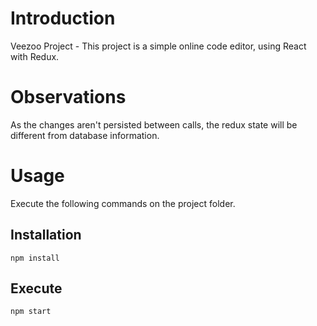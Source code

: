 
# Introduction

Veezoo Project - This project is a simple online code editor, using React with Redux.

# Observations

As the changes aren't persisted between calls, the redux state will be different from database information. 

# Usage

Execute the following commands on the project folder.

## Installation
	

    npm install

## Execute
	

    npm start

